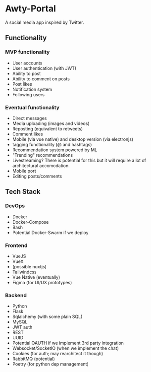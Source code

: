# Awty-Portal

A social media app inspired by Twitter.

## Functionality

### MVP functionality

- User accounts
- User authentication (with JWT)
- Ability to post
- Ability to comment on posts
- Post likes
- Notification system
- Following users

### Eventual functionality

- Direct messages
- Media uploading (images and videos)
- Reposting (equivalent to retweets)
- Comment likes
- Mobile (via vue native) and desktop version (via electronjs)
- tagging functionality (@ and hashtags)
- Recommendation system powered by ML
- "Trending" recommendations
- Livestreaming? There is potential for this but it will require a lot of architectural accomodation.
- Mobile port
- Editing posts/comments

## Tech Stack

### DevOps

- Docker
- Docker-Compose
- Bash
- Potential Docker-Swarm if we deploy

### Frontend
  
- VueJS
- VueX
- (possible nuxtjs)
- Tailwindcss
- Vue Native (eventually)
- Figma (for UI/UX prototypes)

### Backend

- Python
- Flask
- Sqlalchemy (with some plain SQL)
- MySQL
- JWT auth
- REST
- UUID
- Potential OAUTH if we implement 3rd party integration
- Websocket/SocketIO (when we implement the chat)
- Cookies (for auth; may rearchitect it though)
- RabbitMQ (potential)
- Poetry (for python dep management)

